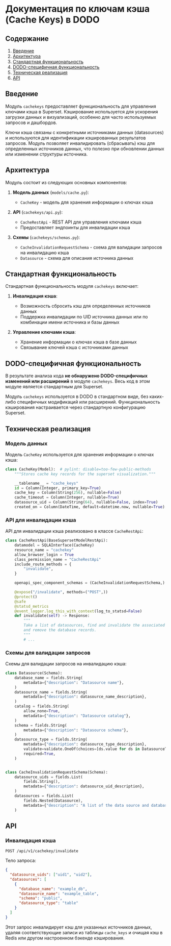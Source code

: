 # Документация по ключам кэша (Cache Keys) в DODO

## Содержание

1. [Введение](#введение)
2. [Архитектура](#архитектура)
3. [Стандартная функциональность](#стандартная-функциональность)
4. [DODO-специфичная функциональность](#dodo-специфичная-функциональность)
5. [Техническая реализация](#техническая-реализация)
6. [API](#api)

## Введение

Модуль `cachekeys` предоставляет функциональность для управления ключами кэша в Superset. Кэширование используется для ускорения загрузки данных и визуализаций, особенно для часто используемых запросов и дашбордов.

Ключи кэша связаны с конкретными источниками данных (datasources) и используются для идентификации кэшированных результатов запросов. Модуль позволяет инвалидировать (сбрасывать) кэш для определенных источников данных, что полезно при обновлении данных или изменении структуры источника.

## Архитектура

Модуль состоит из следующих основных компонентов:

1. **Модель данных** (`models/cache.py`):
   - `CacheKey` - модель для хранения информации о ключах кэша

2. **API** (`cachekeys/api.py`):
   - `CacheRestApi` - REST API для управления ключами кэша
   - Предоставляет эндпоинты для инвалидации кэша

3. **Схемы** (`cachekeys/schemas.py`):
   - `CacheInvalidationRequestSchema` - схема для валидации запросов на инвалидацию кэша
   - `Datasource` - схема для описания источника данных

## Стандартная функциональность

Стандартная функциональность модуля `cachekeys` включает:

1. **Инвалидация кэша**:
   - Возможность сбросить кэш для определенных источников данных
   - Поддержка инвалидации по UID источника данных или по комбинации имени источника и базы данных

2. **Управление ключами кэша**:
   - Хранение информации о ключах кэша в базе данных
   - Связывание ключей кэша с источниками данных

## DODO-специфичная функциональность

В результате анализа кода **не обнаружено DODO-специфичных изменений или расширений** в модуле `cachekeys`. Весь код в этом модуле является стандартным для Superset.

Модуль `cachekeys` используется в DODO в стандартном виде, без каких-либо специфичных модификаций или расширений. Функциональность кэширования настраивается через стандартную конфигурацию Superset.

## Техническая реализация

### Модель данных

Модель `CacheKey` используется для хранения информации о ключах кэша:

```python
class CacheKey(Model):  # pylint: disable=too-few-public-methods
    """Stores cache key records for the superset visualization."""

    __tablename__ = "cache_keys"
    id = Column(Integer, primary_key=True)
    cache_key = Column(String(256), nullable=False)
    cache_timeout = Column(Integer, nullable=True)
    datasource_uid = Column(String(64), nullable=False, index=True)
    created_on = Column(DateTime, default=datetime.now, nullable=True)
```

### API для инвалидации кэша

API для инвалидации кэша реализовано в классе `CacheRestApi`:

```python
class CacheRestApi(BaseSupersetModelRestApi):
    datamodel = SQLAInterface(CacheKey)
    resource_name = "cachekey"
    allow_browser_login = True
    class_permission_name = "CacheRestApi"
    include_route_methods = {
        "invalidate",
    }

    openapi_spec_component_schemas = (CacheInvalidationRequestSchema,)

    @expose("/invalidate", methods=("POST",))
    @protect()
    @safe
    @statsd_metrics
    @event_logger.log_this_with_context(log_to_statsd=False)
    def invalidate(self) -> Response:
        """
        Take a list of datasources, find and invalidate the associated cache records
        and remove the database records.
        """
        # ...
```

### Схемы для валидации запросов

Схемы для валидации запросов на инвалидацию кэша:

```python
class Datasource(Schema):
    database_name = fields.String(
        metadata={"description": "Datasource name"},
    )
    datasource_name = fields.String(
        metadata={"description": datasource_name_description},
    )
    catalog = fields.String(
        allow_none=True,
        metadata={"description": "Datasource catalog"},
    )
    schema = fields.String(
        metadata={"description": "Datasource schema"},
    )
    datasource_type = fields.String(
        metadata={"description": datasource_type_description},
        validate=validate.OneOf(choices=[ds.value for ds in DatasourceType]),
        required=True,
    )


class CacheInvalidationRequestSchema(Schema):
    datasource_uids = fields.List(
        fields.String(),
        metadata={"description": datasource_uid_description},
    )
    datasources = fields.List(
        fields.Nested(Datasource),
        metadata={"description": "A list of the data source and database names"},
    )
```

## API

### Инвалидация кэша

```
POST /api/v1/cachekey/invalidate
```

Тело запроса:

```json
{
  "datasource_uids": ["uid1", "uid2"],
  "datasources": [
    {
      "database_name": "example_db",
      "datasource_name": "example_table",
      "schema": "public",
      "datasource_type": "table"
    }
  ]
}
```

Этот запрос инвалидирует кэш для указанных источников данных, удаляя соответствующие записи из таблицы `cache_keys` и очищая кэш в Redis или другом настроенном бэкенде кэширования.
